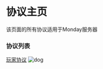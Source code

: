 # 协议主页
该页面的所有协议适用于Monday服务器
### 协议列表
[玩家协议](./ysly.md)
![dog](https://docs.monday-ovo.top/doggy.jpg "测试图片qwq")